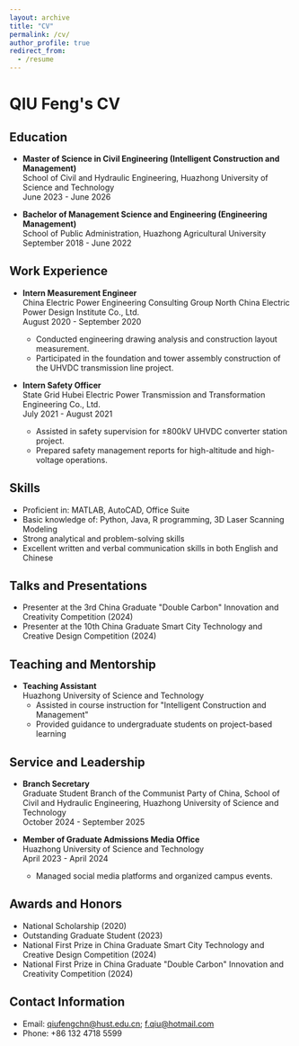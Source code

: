 ```yaml
---
layout: archive
title: "CV"
permalink: /cv/
author_profile: true
redirect_from:
  - /resume
---
```



# QIU Feng's CV

## Education

- **Master of Science in Civil Engineering (Intelligent Construction and Management)**  
  School of Civil and Hydraulic Engineering, Huazhong University of Science and Technology  
  June 2023 - June 2026

- **Bachelor of Management Science and Engineering (Engineering Management)**  
  School of Public Administration, Huazhong Agricultural University  
  September 2018 - June 2022

## Work Experience

- **Intern Measurement Engineer**  
  China Electric Power Engineering Consulting Group North China Electric Power Design Institute Co., Ltd.  
  August 2020 - September 2020  
  - Conducted engineering drawing analysis and construction layout measurement.
  - Participated in the foundation and tower assembly construction of the UHVDC transmission line project.

- **Intern Safety Officer**  
  State Grid Hubei Electric Power Transmission and Transformation Engineering Co., Ltd.  
  July 2021 - August 2021  
  - Assisted in safety supervision for ±800kV UHVDC converter station project.
  - Prepared safety management reports for high-altitude and high-voltage operations.

## Skills

- Proficient in: MATLAB, AutoCAD, Office Suite  
- Basic knowledge of: Python, Java, R programming, 3D Laser Scanning Modeling  
- Strong analytical and problem-solving skills  
- Excellent written and verbal communication skills in both English and Chinese

## Talks and Presentations

- Presenter at the 3rd China Graduate "Double Carbon" Innovation and Creativity Competition (2024)  
- Presenter at the 10th China Graduate Smart City Technology and Creative Design Competition (2024)

## Teaching and Mentorship

- **Teaching Assistant**  
  Huazhong University of Science and Technology  
  - Assisted in course instruction for "Intelligent Construction and Management"  
  - Provided guidance to undergraduate students on project-based learning

## Service and Leadership

- **Branch Secretary**  
  Graduate Student Branch of the Communist Party of China, School of Civil and Hydraulic Engineering, Huazhong University of Science and Technology  
  October 2024 - September 2025

- **Member of Graduate Admissions Media Office**  
  Huazhong University of Science and Technology  
  April 2023 - April 2024  
  - Managed social media platforms and organized campus events.

## Awards and Honors

- National Scholarship (2020)  
- Outstanding Graduate Student (2023)  
- National First Prize in China Graduate Smart City Technology and Creative Design Competition (2024)  
- National First Prize in China Graduate "Double Carbon" Innovation and Creativity Competition (2024)

## Contact Information

- Email: qiufengchn@hust.edu.cn; f.qiu@hotmail.com
- Phone: +86 132 4718 5599  
